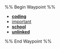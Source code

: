 %% Begin Waypoint %%
- **[coding](./coding/coding.md)**
- [important](./important.md)
- **[school](./school/school.md)**
- **[unlinked](./unlinked/unlinked.md)**

%% End Waypoint %%
